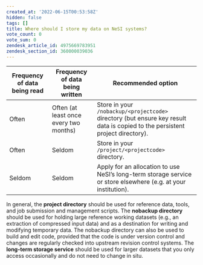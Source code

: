 ```yaml
---
created_at: '2022-06-15T00:53:58Z'
hidden: false
tags: []
title: Where should I store my data on NeSI systems?
vote_count: 0
vote_sum: 0
zendesk_article_id: 4975669783951
zendesk_section_id: 360000039036
---
```


| Frequency of data being read | Frequency of data being written        | Recommended option                                                                                                            |
| ---------------------------- | -------------------------------------- | ----------------------------------------------------------------------------------------------------------------------------- |
| Often                        | Often (at least once every two months) | Store in your `/nobackup/<projectcode>` directory (but ensure key result data is copied to the persistent project directory). |
| Often                        | Seldom                                 | Store in your `/project/<projectcode>` directory.                                                                             |
| Seldom                       | Seldom                                 | Apply for an allocation to use NeSI’s long-term storage service or store elsewhere (e.g. at your institution).                |

In general, the **project directory** should be used for reference data,
tools, and job submission and management scripts. The **nobackup
directory** should be used for holding large reference working datasets
(e.g., an extraction of compressed input data) and as a destination for
writing and modifying temporary data. The nobackup directory can also be
used to build and edit code, provided that the code is under version
control and changes are regularly checked into upstream revision control
systems. The **long-term storage service** should be used for larger
datasets that you only access occasionally and do not need to change in
situ.
